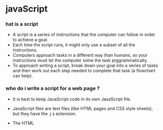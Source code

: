 # javaScript
### hat is a script
* A script is a series of instructions that the computer
can follow in order to achieve a goal.
* Each time the script runs, it might only use a subset of
all the instructions.
* Computers approach tasks in a different way than
humans, so your instructions must let the computer
solve the task prggrammatically.
* To approach writing a script, break down your goal into
a series of tasks and then work out each step needed
to complete that task (a flowchart can help). 


### who do i write a script for a web page ?
* It is best to keep JavaScript code in its own JavaScript
file. 
* JavaScript files are text files (like HTML pages and
CSS style sheets), but they have the .j s extension.

* The HTML <script> element is used in HTML pages
to tell the browser to load the JavaScript file (rather like
the <link> element can be used to load a CSS file).

* If you view the source code of the page in the browser,
the JavaScript will not have changed the HTML,
because the script works with the model of the web
page that the browser has created. 
